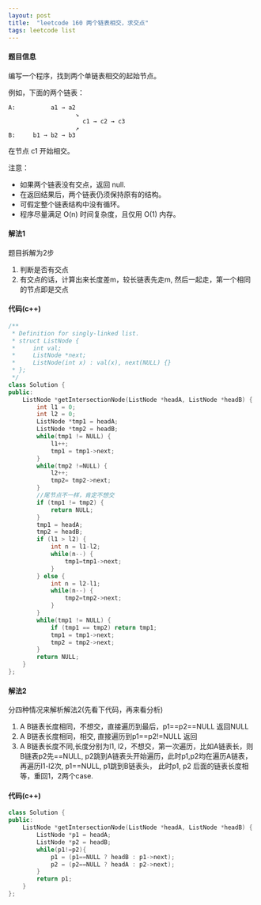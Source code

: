 ```yaml
---
layout: post
title:  "leetcode 160 两个链表相交，求交点"
tags: leetcode list 
---
```


#### 题目信息
编写一个程序，找到两个单链表相交的起始节点。

例如，下面的两个链表：

```
A:          a1 → a2
                   ↘
                     c1 → c2 → c3
                   ↗            
B:     b1 → b2 → b3

```
在节点 c1 开始相交。

 

注意：

* 如果两个链表没有交点，返回 null.
* 在返回结果后，两个链表仍须保持原有的结构。
* 可假定整个链表结构中没有循环。
* 程序尽量满足 O(n) 时间复杂度，且仅用 O(1) 内存。

#### 解法1
题目拆解为2步
1. 判断是否有交点
2. 有交点的话，计算出来长度差m，较长链表先走m, 然后一起走，第一个相同的节点即是交点

#### 代码(c++)

```cpp
/**
 * Definition for singly-linked list.
 * struct ListNode {
 *     int val;
 *     ListNode *next;
 *     ListNode(int x) : val(x), next(NULL) {}
 * };
 */
class Solution {
public:
    ListNode *getIntersectionNode(ListNode *headA, ListNode *headB) {
        int l1 = 0;
        int l2 = 0;
        ListNode *tmp1 = headA;
        ListNode *tmp2 = headB;
        while(tmp1 != NULL) {
            l1++;
            tmp1 = tmp1->next;
        }
        while(tmp2 !=NULL) {
            l2++;
            tmp2= tmp2->next;
        }
        //尾节点不一样，肯定不想交
        if (tmp1 != tmp2) {
            return NULL;
        }
        tmp1 = headA;
        tmp2 = headB;
        if (l1 > l2) {
            int n = l1-l2;
            while(n--) {
                tmp1=tmp1->next;
            }         
        } else {
            int n = l2-l1;
            while(n--) {
                tmp2=tmp2->next;
            }
        }
        while(tmp1 != NULL) {
            if (tmp1 == tmp2) return tmp1;
            tmp1 = tmp1->next;
            tmp2 = tmp2->next;
        }
        return NULL;
    }
};

```
#### 解法2
分四种情况来解析解法2(先看下代码，再来看分析)

1. A B链表长度相同，不想交，直接遍历到最后，p1==p2==NULL 返回NULL
2. A B链表长度相同，相交, 直接遍历到p1==p2!=NULL 返回
3. A B链表长度不同,长度分别为l1, l2，不想交，第一次遍历，比如A链表长，则B链表p2先==NULL, 
p2跳到A链表头开始遍历，此时p1,p2均在遍历A链表，再遍历l1-l2次, p1==NULL, p1跳到B链表头，
此时p1, p2 后面的链表长度相等，重回1，2两个case.

#### 代码(c++)

```cpp
class Solution {
public:
    ListNode *getIntersectionNode(ListNode *headA, ListNode *headB) {
        ListNode *p1 = headA;
        ListNode *p2 = headB;
        while(p1!=p2){
            p1 = (p1==NULL ? headB : p1->next);
            p2 = (p2==NULL ? headA : p2->next);
        }
        return p1;
    }
};
```
